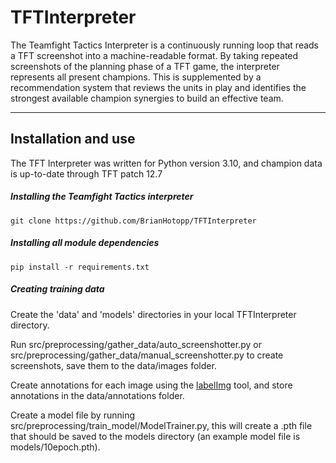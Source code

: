 # TFTInterpreter

The Teamfight Tactics Interpreter is a continuously running loop that reads a TFT screenshot into a machine-readable format. By taking repeated screenshots of the planning phase of a TFT game, the interpreter represents all present champions. This is supplemented by a recommendation system that reviews the units in play and identifies the strongest available champion synergies to build an effective team.

---

## Installation and use

The TFT Interpreter was written for Python version 3.10, and champion data is up-to-date through TFT patch 12.7

##### Installing the Teamfight Tactics interpreter
```
git clone https://github.com/BrianHotopp/TFTInterpreter
```
##### Installing all module dependencies
```
pip install -r requirements.txt
```
##### Creating training data

Create the 'data' and 'models' directories in your local TFTInterpreter directory. 

Run src/preprocessing/gather_data/auto_screenshotter.py or src/preprocessing/gather_data/manual_screenshotter.py to create screenshots, save them to the data/images folder.

Create annotations for each image using the [labelImg](https://github.com/tzutalin/labelImg) tool, and store annotations in the data/annotations folder.

Create a model file by running src/preprocessing/train_model/ModelTrainer.py, this will create a .pth file that should be saved to the models directory (an example model file is models/10epoch.pth).
